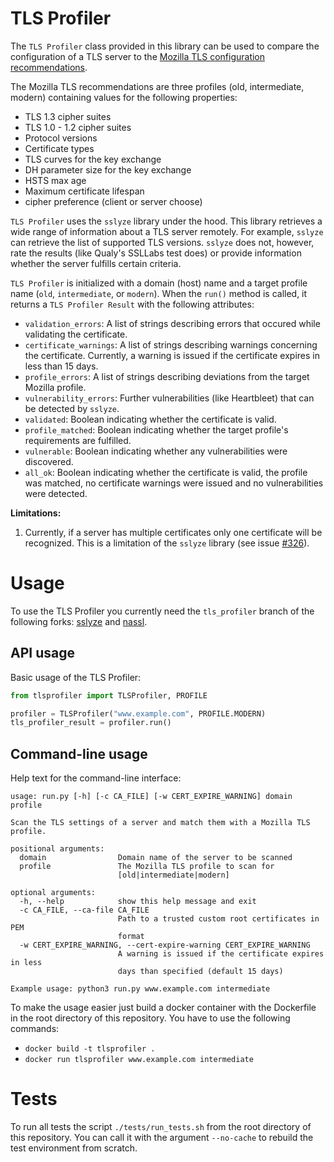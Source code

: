 # TLS Profiler #
The `TLS Profiler` class provided in this library can be used to
compare the configuration of a TLS server to the [Mozilla TLS
configuration
recommendations](https://wiki.mozilla.org/Security/Server_Side_TLS).

The Mozilla TLS recommendations are three profiles (old, intermediate, modern)
containing values for the following properties:
  * TLS 1.3 cipher suites
  * TLS 1.0 - 1.2 cipher suites
  * Protocol versions
  * Certificate types
  * TLS curves for the key exchange
  * DH parameter size for the key exchange
  * HSTS max age
  * Maximum certificate lifespan
  * cipher preference (client or server choose)

`TLS Profiler` uses the `sslyze` library under the hood. This library
retrieves a wide range of information about a TLS server remotely. For
example, `sslyze` can retrieve the list of supported TLS versions.
`sslyze` does not, however, rate the results (like Qualy's SSLLabs
test does) or provide information whether the server fulfills certain
criteria.

`TLS Profiler` is initialized with a domain (host) name and a target
profile name (`old`, `intermediate`, or `modern`). When the `run()`
method is called, it returns a `TLS Profiler Result` with the following
attributes:

  * `validation_errors`: A list of strings describing errors that
    occured while validating the certificate.
  * `certificate_warnings`: A list of strings describing warnings
  concerning the certificate. Currently, a warning is issued if
  the certificate expires in less than 15 days.
  * `profile_errors`: A list of strings describing deviations from the
    target Mozilla profile.
  * `vulnerability_errors`: Further vulnerabilities (like Heartbleet)
    that can be detected by `sslyze`.
  * `validated`: Boolean indicating whether the certificate is valid.
  * `profile_matched`: Boolean indicating whether the target profile's requirements are fulfilled.
  * `vulnerable`: Boolean indicating whether any vulnerabilities were discovered.
  * `all_ok`: Boolean indicating whether the certificate is valid, the
    profile was matched, no certificate warnings were issued and no vulnerabilities were detected.
 
**Limitations:**
1. Currently, if a server has multiple certificates only one certificate will
be recognized. This is a limitation of the ``sslyze`` library (see issue 
[#326](https://github.com/nabla-c0d3/sslyze/issues/326)).

# Usage
To use the TLS Profiler you currently need the ``tls_profiler`` branch of the following 
forks: [sslyze](https://github.com/fabian-hk/sslyze/tree/tls_profiler)
and [nassl](https://github.com/fabian-hk/nassl/tree/tls_profiler).

## API usage
Basic usage of the TLS Profiler:
```python
from tlsprofiler import TLSProfiler, PROFILE

profiler = TLSProfiler("www.example.com", PROFILE.MODERN)
tls_profiler_result = profiler.run()
```

## Command-line usage
Help text for the command-line interface:
```shell script
usage: run.py [-h] [-c CA_FILE] [-w CERT_EXPIRE_WARNING] domain profile

Scan the TLS settings of a server and match them with a Mozilla TLS profile.

positional arguments:
  domain                Domain name of the server to be scanned
  profile               The Mozilla TLS profile to scan for
                        [old|intermediate|modern]

optional arguments:
  -h, --help            show this help message and exit
  -c CA_FILE, --ca-file CA_FILE
                        Path to a trusted custom root certificates in PEM
                        format
  -w CERT_EXPIRE_WARNING, --cert-expire-warning CERT_EXPIRE_WARNING
                        A warning is issued if the certificate expires in less
                        days than specified (default 15 days)

Example usage: python3 run.py www.example.com intermediate
```
To make the usage easier just build a docker container with
the Dockerfile in the root directory of this repository.
You have to use the following commands:
  * ``docker build -t tlsprofiler .``
  * ``docker run tlsprofiler www.example.com intermediate``
  
# Tests
To run all tests the script ``./tests/run_tests.sh`` from the root
directory of this repository. You can call it with the argument 
``--no-cache`` to rebuild the test environment from scratch.
